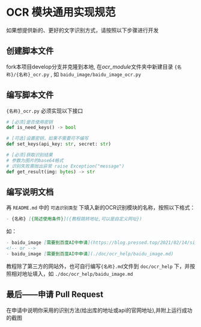 # OCR 模块通用实现规范

如果想提供新的、更好的文字识别方式，请按照以下步骤进行开发

## 创建脚本文件

fork本项目develop分支并克隆到本地, 在*ocr_module*文件夹中新建目录 `{名称}/{名称}_ocr.py` , 如 `baidu_image/baidu_image_ocr.py`

## 编写脚本文件

`{名称}_ocr.py` 必须实现以下接口

```python
# [必须]是否使用密钥
def is_need_keys() -> bool

# [可选]设置密钥，如果不需要可不编写
def set_keys(api_key: str, secret: str)

# [必须]获取识别结果
# 参数为图片的base64格式
# 识别失败需抛出异常 raise Exception("message")
def get_result(img: bytes) -> str
```

## 编写说明文档

再 `README.md` 中的 `可选识别类型`  下填入新的OCR识别模块的名称，按照以下格式：

```markdown
- {名称} [{简述使用条件}]({教程跳转地址,可以是自定义网址})
```

如：

```markdown
- baidu_image [需要到百度AI中申请](https://blog.pressed.top/2021/02/14/signUpBaiduOcr/)
<!-- or -->
- baidu_image [需要到百度AI中申请](./doc/ocr_help/baidu_image.md)
```

教程除了第三方的网站外，也可自行编写`{名称}.md`文件到 `doc/ocr_help` 下，并按照相对地址填入，如 `./doc/ocr_help/baidu_image.md`

## 最后——申请 Pull Request

在申请中说明你采用的识别方法(给出库的地址或api的官网地址),并附上运行成功的截图